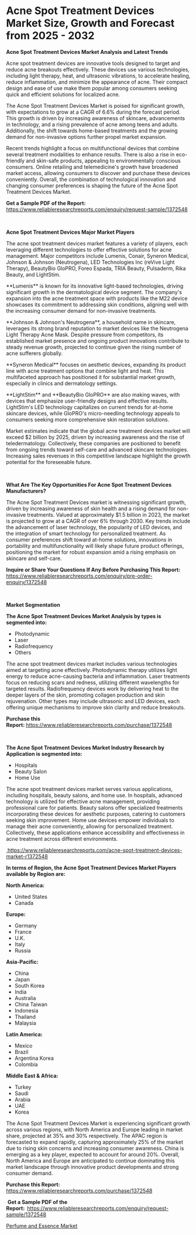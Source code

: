 <p><h1>Acne Spot Treatment Devices Market Size, Growth and Forecast from 2025 - 2032</h1></p><p><strong>Acne Spot Treatment Devices Market Analysis and Latest Trends</strong></p>
<p><p>Acne spot treatment devices are innovative tools designed to target and reduce acne breakouts effectively. These devices use various technologies, including light therapy, heat, and ultrasonic vibrations, to accelerate healing, reduce inflammation, and minimize the appearance of acne. Their compact design and ease of use make them popular among consumers seeking quick and efficient solutions for localized acne.</p><p>The Acne Spot Treatment Devices Market is poised for significant growth, with expectations to grow at a CAGR of 6.6% during the forecast period. This growth is driven by increasing awareness of skincare, advancements in technology, and a rising prevalence of acne among teens and adults. Additionally, the shift towards home-based treatments and the growing demand for non-invasive options further propel market expansion.</p><p>Recent trends highlight a focus on multifunctional devices that combine several treatment modalities to enhance results. There is also a rise in eco-friendly and skin-safe products, appealing to environmentally conscious consumers. Online retailing and telemedicine's growth have broadened market access, allowing consumers to discover and purchase these devices conveniently. Overall, the combination of technological innovation and changing consumer preferences is shaping the future of the Acne Spot Treatment Devices Market.</p></p>
<p><strong>Get a Sample PDF of the Report:&nbsp;</strong> <a href="https://www.reliableresearchreports.com/enquiry/request-sample/1372548?utm_campaign=3275&utm_medium=2&utm_source=Github&utm_content=ia&utm_term=30032025&utm_id=acne-spot-treatment-devices">https://www.reliableresearchreports.com/enquiry/request-sample/1372548</a></p>
<p>&nbsp;</p>
<p><strong>Acne Spot Treatment Devices Major Market Players</strong></p>
<p><p>The acne spot treatment devices market features a variety of players, each leveraging different technologies to offer effective solutions for acne management. Major competitors include Lumenis, Conair, Syneron Medical, Johnson & Johnson (Neutrogena), LED Technologies Inc (reVive Light Therapy), BeautyBio GloPRO, Foreo Espada, TRIA Beauty, Pulsaderm, Rika Beauty, and LightStim. </p><p>**Lumenis** is known for its innovative light-based technologies, driving significant growth in the dermatological device segment. The company's expansion into the acne treatment space with products like the M22 device showcases its commitment to addressing skin conditions, aligning well with the increasing consumer demand for non-invasive treatments.</p><p>**Johnson & Johnson's Neutrogena**, a household name in skincare, leverages its strong brand reputation to market devices like the Neutrogena Light Therapy Acne Mask. Despite pressure from competitors, its established market presence and ongoing product innovations contribute to steady revenue growth, projected to continue given the rising number of acne sufferers globally.</p><p>**Syneron Medical** focuses on aesthetic devices, expanding its product line with acne treatment options that combine light and heat. This multifaceted approach has positioned it for substantial market growth, especially in clinics and dermatology settings.</p><p>**LightStim** and **BeautyBio GloPRO** are also making waves, with devices that emphasize user-friendly designs and effective results. LightStim's LED technology capitalizes on current trends for at-home skincare devices, while GloPRO's micro-needling technology appeals to consumers seeking more comprehensive skin restoration solutions.</p><p>Market estimates indicate that the global acne treatment devices market will exceed $2 billion by 2025, driven by increasing awareness and the rise of teledermatology. Collectively, these companies are positioned to benefit from ongoing trends toward self-care and advanced skincare technologies. Increasing sales revenues in this competitive landscape highlight the growth potential for the foreseeable future.</p></p>
<p>&nbsp;</p>
<p><strong>What Are The Key Opportunities For Acne Spot Treatment Devices Manufacturers?</strong></p>
<p><p>The Acne Spot Treatment Devices market is witnessing significant growth, driven by increasing awareness of skin health and a rising demand for non-invasive treatments. Valued at approximately $1.5 billion in 2023, the market is projected to grow at a CAGR of over 6% through 2030. Key trends include the advancement of laser technology, the popularity of LED devices, and the integration of smart technology for personalized treatment. As consumer preferences shift toward at-home solutions, innovations in portability and multifunctionality will likely shape future product offerings, positioning the market for robust expansion amid a rising emphasis on skincare and self-care.</p></p>
<p><strong>Inquire or Share Your Questions If Any Before Purchasing This Report:</strong> <a href="https://www.reliableresearchreports.com/enquiry/pre-order-enquiry/1372548?utm_campaign=3275&utm_medium=2&utm_source=Github&utm_content=ia&utm_term=30032025&utm_id=acne-spot-treatment-devices">https://www.reliableresearchreports.com/enquiry/pre-order-enquiry/1372548</a></p>
<p>&nbsp;</p>
<p><strong>Market Segmentation</strong></p>
<p><strong>The Acne Spot Treatment Devices Market Analysis by types is segmented into:</strong></p>
<p><ul><li>Photodynamic</li><li>Laser</li><li>Radiofrequency</li><li>Others</li></ul></p>
<p><p>The acne spot treatment devices market includes various technologies aimed at targeting acne effectively. Photodynamic therapy utilizes light energy to reduce acne-causing bacteria and inflammation. Laser treatments focus on reducing scars and redness, utilizing different wavelengths for targeted results. Radiofrequency devices work by delivering heat to the deeper layers of the skin, promoting collagen production and skin rejuvenation. Other types may include ultrasonic and LED devices, each offering unique mechanisms to improve skin clarity and reduce breakouts.</p></p>
<p><strong>Purchase this Report:&nbsp;</strong><a href="https://www.reliableresearchreports.com/purchase/1372548?utm_campaign=3275&utm_medium=2&utm_source=Github&utm_content=ia&utm_term=30032025&utm_id=acne-spot-treatment-devices">https://www.reliableresearchreports.com/purchase/1372548</a></p>
<p>&nbsp;</p>
<p><strong>The Acne Spot Treatment Devices Market Industry Research by Application is segmented into:</strong></p>
<p><ul><li>Hospitals</li><li>Beauty Salon</li><li>Home Use</li></ul></p>
<p><p>The acne spot treatment devices market serves various applications, including hospitals, beauty salons, and home use. In hospitals, advanced technology is utilized for effective acne management, providing professional care for patients. Beauty salons offer specialized treatments incorporating these devices for aesthetic purposes, catering to customers seeking skin improvement. Home use devices empower individuals to manage their acne conveniently, allowing for personalized treatment. Collectively, these applications enhance accessibility and effectiveness in acne treatment across different environments.</p></p>
<p><a href="https://www.reliableresearchreports.com/acne-spot-treatment-devices-market-r1372548?utm_campaign=3275&utm_medium=2&utm_source=Github&utm_content=ia&utm_term=30032025&utm_id=acne-spot-treatment-devices">&nbsp;https://www.reliableresearchreports.com/acne-spot-treatment-devices-market-r1372548</a></p>
<p><strong>In terms of Region, the Acne Spot Treatment Devices Market Players available by Region are:</strong></p>
<p>
    <p> <strong> North America: </strong>
        <ul>
            <li>United States</li>
            <li>Canada</li>
        </ul>
        </p> 
    <p> <strong> Europe: </strong>
        <ul>
            <li>Germany</li>
            <li>France</li>
            <li>U.K.</li>
            <li>Italy</li>
            <li>Russia</li>
        </ul>
        </p> 
    <p> <strong> Asia-Pacific: </strong>
        <ul>
            <li>China</li>
            <li>Japan</li>
            <li>South Korea</li>
            <li>India</li>
            <li>Australia</li>
            <li>China Taiwan</li>
            <li>Indonesia</li>
            <li>Thailand</li>
            <li>Malaysia</li>
        </ul>
        </p> 
    <p> <strong> Latin America: </strong>
        <ul>
            <li>Mexico</li>
            <li>Brazil</li>
            <li>Argentina Korea</li>
            <li>Colombia</li>
        </ul>
        </p> 
    <p> <strong> Middle East & Africa: </strong>
        <ul>
            <li>Turkey</li>
            <li>Saudi</li>
            <li>Arabia</li>
            <li>UAE</li>
            <li>Korea</li>
        </ul>
    </p>
    </p>
<p><p>The Acne Spot Treatment Devices Market is experiencing significant growth across various regions, with North America and Europe leading in market share, projected at 35% and 30% respectively. The APAC region is forecasted to expand rapidly, capturing approximately 25% of the market due to rising skin concerns and increasing consumer awareness. China is emerging as a key player, expected to account for around 20%. Overall, North America and Europe are anticipated to continue dominating this market landscape through innovative product developments and strong consumer demand.</p></p>
<p><strong>Purchase this Report: </strong><a href="https://www.reliableresearchreports.com/purchase/1372548?utm_campaign=3275&utm_medium=2&utm_source=Github&utm_content=ia&utm_term=30032025&utm_id=acne-spot-treatment-devices">https://www.reliableresearchreports.com/purchase/1372548</a></p>
<p>&nbsp;<strong>Get a Sample PDF of the Report:&nbsp;&nbsp;</strong><a href="https://www.reliableresearchreports.com/enquiry/request-sample/1372548?utm_campaign=3275&utm_medium=2&utm_source=Github&utm_content=ia&utm_term=30032025&utm_id=acne-spot-treatment-devices">https://www.reliableresearchreports.com/enquiry/request-sample/1372548</a></p>
<p><strong></strong></p>
<p><p><a href="https://github.com/merkinedry7b/Market-Research-Report-List-1/blob/main/perfume-and-essence-market.md?utm_campaign=3275&utm_medium=2&utm_source=Github&utm_content=ia&utm_term=30032025&utm_id=acne-spot-treatment-devices">Perfume and Essence Market</a></p></p>